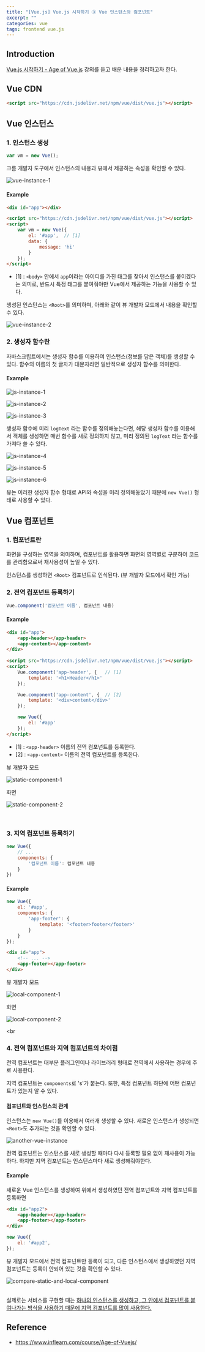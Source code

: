 ```yaml
---
title: "[Vue.js] Vue.js 시작하기 ③ Vue 인스턴스와 컴포넌트"
excerpt: ""
categories: vue
tags: frontend vue.js
---
```

## Introduction
[Vue.js 시작하기 - Age of Vue.js](https://www.inflearn.com/course/Age-of-Vuejs/) 강의를 듣고 배운 내용을 정리하고자 한다.

## Vue CDN

```html
<script src="https://cdn.jsdelivr.net/npm/vue/dist/vue.js"></script>
```

## Vue 인스턴스
### 1. 인스턴스 생성
```js
var vm = new Vue();
```

크롬 개발자 도구에서 인스턴스의 내용과 뷰에서 제공하는 속성을 확인할 수 있다.

![vue-instance-1](/assets/images/post/20210429/vue-instance-1.png)

#### Example
```html
<div id="app"></div>

<script src="https://cdn.jsdelivr.net/npm/vue/dist/vue.js"></script>
<script>
    var vm = new Vue({
        el: '#app',  // [1]
        data: {
            message: 'hi'
        }
    });
</script>
```

- [1] : `<body>` 안에서 `app`이라는 아이디를 가진 태그를 찾아서 인스턴스를 붙이겠다는 의미로, 반드시 특정 태그를 붙여줘야만 Vue에서 제공하는 기능을 사용할 수 있다.

생성된 인스턴스는 `<Root>`를 의미하며, 아래와 같이 뷰 개발자 모드에서 내용을 확인할 수 있다. 

![vue-instance-2](/assets/images/post/20210429/vue-instance-2.png)

### 2. 생성자 함수란
자바스크립트에서는 생성자 함수를 이용하여 인스턴스(정보를 담은 객체)를 생성할 수 있다. 함수의 이름의 첫 글자가 대문자라면 일반적으로 생성자 함수를 의미한다.

#### Example

![js-instance-1](/assets/images/post/20210429/js-instance-1.png)

![js-instance-2](/assets/images/post/20210429/js-instance-2.png)

![js-instance-3](/assets/images/post/20210429/js-instance-3.png)

생성자 함수에 미리 `logText` 라는 함수를 정의해놓는다면, 해당 생성자 함수를 이용해서 객체를 생성하면 매번 함수를 새로 정의하지 않고, 미리 정의된 `logText` 라는 함수를 가져다 쓸 수 있다.

![js-instance-4](/assets/images/post/20210429/js-instance-4.png)

![js-instance-5](/assets/images/post/20210429/js-instance-5.png)

![js-instance-6](/assets/images/post/20210429/js-instance-6.png)

뷰는 이러한 생성자 함수 형태로 API와 속성을 미리 정의해놓았기 때문에 `new Vue()` 형태로 사용할 수 있다.

## Vue 컴포넌트
### 1. 컴포넌트란
화면을 구성하는 영역을 의미하며, 컴포넌트를 활용하면 화면의 영역별로 구분하여 코드를 관리함으로써 재사용성이 높일 수 있다.

인스턴스를 생성하면 `<Root>` 컴포넌트로 인식된다. (뷰 개발자 모드에서 확인 가능)

### 2. 전역 컴포넌트 등록하기
```js
Vue.component('컴포넌트 이름', 컴포넌트 내용)
```

#### Example
```html
<div id="app">
    <app-header></app-header>
    <app-content></app-content>
</div>
    
<script src="https://cdn.jsdelivr.net/npm/vue/dist/vue.js"></script>
<script>
    Vue.component('app-header', {   // [1]
        template: '<h1>Header</h1>'
    });

    Vue.component('app-content', {  // [2]
        template: '<div>content</div>'
    });

    new Vue({
        el: '#app'
    });
</script>
```
- [1] : `<app-header>` 이름의 전역 컴포넌트를 등록한다.
- [2] : `<app-content>` 이름의 전역 컴포넌트를 등록한다.

뷰 개발자 모드

![static-component-1](/assets/images/post/20210429/static-component-1.png)

화면

![static-component-2](/assets/images/post/20210429/static-component-2.png)

<br>

### 3. 지역 컴포넌트 등록하기
```js
new Vue({
    // ...
    components: {
        '컴포넌트 이름': 컴포넌트 내용
    }
})
```

#### Example
```js
new Vue({
    el: '#app',
    components: {
        'app-footer': {
            template: '<footer>footer</footer>'
        }
    }
});
```

```html
<div id="app">
    <!-- ... -->
    <app-footer></app-footer>
</div>
```

뷰 개발자 모드

![local-component-1](/assets/images/post/20210429/local-component-1.png)

화면

![local-component-2](/assets/images/post/20210429/local-component-2.png)

<br
>

### 4. 전역 컴포넌트와 지역 컴포넌트의 차이점
전역 컴포넌트는 대부분 플러그인이나 라이브러리 형태로 전역에서 사용하는 경우에 주로 사용한다.

지역 컴포넌트는 `components`로 's'가 붙는다. 또한, 특정 컴포넌트 하단에 어떤 컴포넌트가 있는지 알 수 있다.

#### 컴포넌트와 인스턴스의 관계
인스턴스는 `new Vue()`를 이용해서 여러개 생성할 수 있다. 새로운 인스턴스가 생성되면 `<Root>`도 추가되는 것을 확인할 수 있다.

![another-vue-instance](/assets/images/post/20210429/another-vue-instance.png)

전역 컴포넌트는 인스턴스를 새로 생성할 때마다 다시 등록할 필요 없이 재사용이 가능하다. 하지만 지역 컴포넌트는 인스턴스마다 새로 생성해줘야한다.

#### Example
새로운 Vue 인스턴스를 생성하여 위에서 생성하였던 전역 컴포넌트와 지역 컴포넌트를 등록하면

```html
<div id="app2">
    <app-header></app-header>
    <app-footer></app-footer>
</div>
```

```js
new Vue({
    el: '#app2',
});
```

뷰 개발자 모드에서 전역 컴포넌트만 등록이 되고, 다른 인스턴스에서 생성하였던 지역 컴포넌트는 등록이 안되어 있는 것을 확인할 수 있다.

![compare-static-and-local-component](/assets/images/post/20210429/compare-static-and-local-component.png)

<br>
실제로는 서비스를 구현할 때는 <u>하나의 인스턴스를 생성하고, 그 안에서 컴포넌트를 붙여나가는 방식을 사용하기 때문에 지역 컴포넌트를 많이 사용한다.</u>

## Reference
- <https://www.inflearn.com/course/Age-of-Vuejs/>